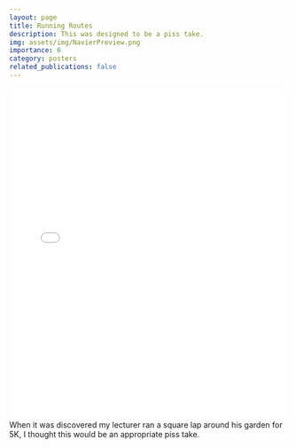 ```yaml
---
layout: page
title: Running Routes
description: This was designed to be a piss take.
img: assets/img/NavierPreview.png
importance: 6
category: posters
related_publications: false
---
```




<div class="row">
    <div class="col-sm mt-3 mt-md-0">
            <embed src="/assets/pdf/posters/NavierStokes.pdf" type="application/pdf" width="100%" height="600px" />
    </div>
</div>
<div class="caption">
    When it was discovered my lecturer ran a square lap around his garden for 5K, I thought this would be an appropriate piss take.
</div>


